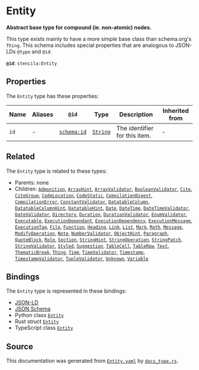 # Entity

**Abstract base type for compound (ie. non-atomic) nodes.**

This type exists mainly to have a more simple base class than schema.org's `Thing`.
This schema includes special properties that are analogous to JSON-LDs `@type` and `@id`.


**`@id`**: `stencila:Entity`

## Properties

The `Entity` type has these properties:

| Name | Aliases | `@id`                                | Type                                                                                            | Description                   | Inherited from |
| ---- | ------- | ------------------------------------ | ----------------------------------------------------------------------------------------------- | ----------------------------- | -------------- |
| `id` | -       | [`schema:id`](https://schema.org/id) | [`String`](https://github.com/stencila/stencila/blob/main/docs/reference/schema/data/string.md) | The identifier for this item. | -              |

## Related

The `Entity` type is related to these types:

- Parents: none
- Children: [`Admonition`](https://github.com/stencila/stencila/blob/main/docs/reference/schema/prose/admonition.md), [`ArrayHint`](https://github.com/stencila/stencila/blob/main/docs/reference/schema/data/array-hint.md), [`ArrayValidator`](https://github.com/stencila/stencila/blob/main/docs/reference/schema/data/array-validator.md), [`BooleanValidator`](https://github.com/stencila/stencila/blob/main/docs/reference/schema/data/boolean-validator.md), [`Cite`](https://github.com/stencila/stencila/blob/main/docs/reference/schema/prose/cite.md), [`CiteGroup`](https://github.com/stencila/stencila/blob/main/docs/reference/schema/prose/cite-group.md), [`CodeLocation`](https://github.com/stencila/stencila/blob/main/docs/reference/schema/flow/code-location.md), [`CodeStatic`](https://github.com/stencila/stencila/blob/main/docs/reference/schema/code/code-static.md), [`CompilationDigest`](https://github.com/stencila/stencila/blob/main/docs/reference/schema/flow/compilation-digest.md), [`CompilationError`](https://github.com/stencila/stencila/blob/main/docs/reference/schema/code/compilation-error.md), [`ConstantValidator`](https://github.com/stencila/stencila/blob/main/docs/reference/schema/data/constant-validator.md), [`DatatableColumn`](https://github.com/stencila/stencila/blob/main/docs/reference/schema/data/datatable-column.md), [`DatatableColumnHint`](https://github.com/stencila/stencila/blob/main/docs/reference/schema/data/datatable-column-hint.md), [`DatatableHint`](https://github.com/stencila/stencila/blob/main/docs/reference/schema/data/datatable-hint.md), [`Date`](https://github.com/stencila/stencila/blob/main/docs/reference/schema/data/date.md), [`DateTime`](https://github.com/stencila/stencila/blob/main/docs/reference/schema/data/date-time.md), [`DateTimeValidator`](https://github.com/stencila/stencila/blob/main/docs/reference/schema/data/date-time-validator.md), [`DateValidator`](https://github.com/stencila/stencila/blob/main/docs/reference/schema/data/date-validator.md), [`Directory`](https://github.com/stencila/stencila/blob/main/docs/reference/schema/works/directory.md), [`Duration`](https://github.com/stencila/stencila/blob/main/docs/reference/schema/data/duration.md), [`DurationValidator`](https://github.com/stencila/stencila/blob/main/docs/reference/schema/data/duration-validator.md), [`EnumValidator`](https://github.com/stencila/stencila/blob/main/docs/reference/schema/data/enum-validator.md), [`Executable`](https://github.com/stencila/stencila/blob/main/docs/reference/schema/flow/executable.md), [`ExecutionDependant`](https://github.com/stencila/stencila/blob/main/docs/reference/schema/flow/execution-dependant.md), [`ExecutionDependency`](https://github.com/stencila/stencila/blob/main/docs/reference/schema/flow/execution-dependency.md), [`ExecutionMessage`](https://github.com/stencila/stencila/blob/main/docs/reference/schema/code/execution-message.md), [`ExecutionTag`](https://github.com/stencila/stencila/blob/main/docs/reference/schema/flow/execution-tag.md), [`File`](https://github.com/stencila/stencila/blob/main/docs/reference/schema/works/file.md), [`Function`](https://github.com/stencila/stencila/blob/main/docs/reference/schema/flow/function.md), [`Heading`](https://github.com/stencila/stencila/blob/main/docs/reference/schema/prose/heading.md), [`Link`](https://github.com/stencila/stencila/blob/main/docs/reference/schema/prose/link.md), [`List`](https://github.com/stencila/stencila/blob/main/docs/reference/schema/prose/list.md), [`Mark`](https://github.com/stencila/stencila/blob/main/docs/reference/schema/prose/mark.md), [`Math`](https://github.com/stencila/stencila/blob/main/docs/reference/schema/math/math.md), [`Message`](https://github.com/stencila/stencila/blob/main/docs/reference/schema/edits/message.md), [`ModifyOperation`](https://github.com/stencila/stencila/blob/main/docs/reference/schema/edits/modify-operation.md), [`Note`](https://github.com/stencila/stencila/blob/main/docs/reference/schema/prose/note.md), [`NumberValidator`](https://github.com/stencila/stencila/blob/main/docs/reference/schema/data/number-validator.md), [`ObjectHint`](https://github.com/stencila/stencila/blob/main/docs/reference/schema/data/object-hint.md), [`Paragraph`](https://github.com/stencila/stencila/blob/main/docs/reference/schema/prose/paragraph.md), [`QuoteBlock`](https://github.com/stencila/stencila/blob/main/docs/reference/schema/prose/quote-block.md), [`Role`](https://github.com/stencila/stencila/blob/main/docs/reference/schema/other/role.md), [`Section`](https://github.com/stencila/stencila/blob/main/docs/reference/schema/prose/section.md), [`StringHint`](https://github.com/stencila/stencila/blob/main/docs/reference/schema/data/string-hint.md), [`StringOperation`](https://github.com/stencila/stencila/blob/main/docs/reference/schema/edits/string-operation.md), [`StringPatch`](https://github.com/stencila/stencila/blob/main/docs/reference/schema/edits/string-patch.md), [`StringValidator`](https://github.com/stencila/stencila/blob/main/docs/reference/schema/data/string-validator.md), [`Styled`](https://github.com/stencila/stencila/blob/main/docs/reference/schema/style/styled.md), [`Suggestion`](https://github.com/stencila/stencila/blob/main/docs/reference/schema/edits/suggestion.md), [`TableCell`](https://github.com/stencila/stencila/blob/main/docs/reference/schema/works/table-cell.md), [`TableRow`](https://github.com/stencila/stencila/blob/main/docs/reference/schema/works/table-row.md), [`Text`](https://github.com/stencila/stencila/blob/main/docs/reference/schema/prose/text.md), [`ThematicBreak`](https://github.com/stencila/stencila/blob/main/docs/reference/schema/prose/thematic-break.md), [`Thing`](https://github.com/stencila/stencila/blob/main/docs/reference/schema/other/thing.md), [`Time`](https://github.com/stencila/stencila/blob/main/docs/reference/schema/data/time.md), [`TimeValidator`](https://github.com/stencila/stencila/blob/main/docs/reference/schema/data/time-validator.md), [`Timestamp`](https://github.com/stencila/stencila/blob/main/docs/reference/schema/data/timestamp.md), [`TimestampValidator`](https://github.com/stencila/stencila/blob/main/docs/reference/schema/data/timestamp-validator.md), [`TupleValidator`](https://github.com/stencila/stencila/blob/main/docs/reference/schema/data/tuple-validator.md), [`Unknown`](https://github.com/stencila/stencila/blob/main/docs/reference/schema/data/unknown.md), [`Variable`](https://github.com/stencila/stencila/blob/main/docs/reference/schema/flow/variable.md)

## Bindings

The `Entity` type is represented in these bindings:

- [JSON-LD](https://stencila.org/Entity.jsonld)
- [JSON Schema](https://stencila.org/Entity.schema.json)
- Python class [`Entity`](https://github.com/stencila/stencila/blob/main/python/python/stencila/types/entity.py)
- Rust struct [`Entity`](https://github.com/stencila/stencila/blob/main/rust/schema/src/types/entity.rs)
- TypeScript class [`Entity`](https://github.com/stencila/stencila/blob/main/ts/src/types/Entity.ts)

## Source

This documentation was generated from [`Entity.yaml`](https://github.com/stencila/stencila/blob/main/schema/Entity.yaml) by [`docs_type.rs`](https://github.com/stencila/stencila/blob/main/rust/schema-gen/src/docs_type.rs).